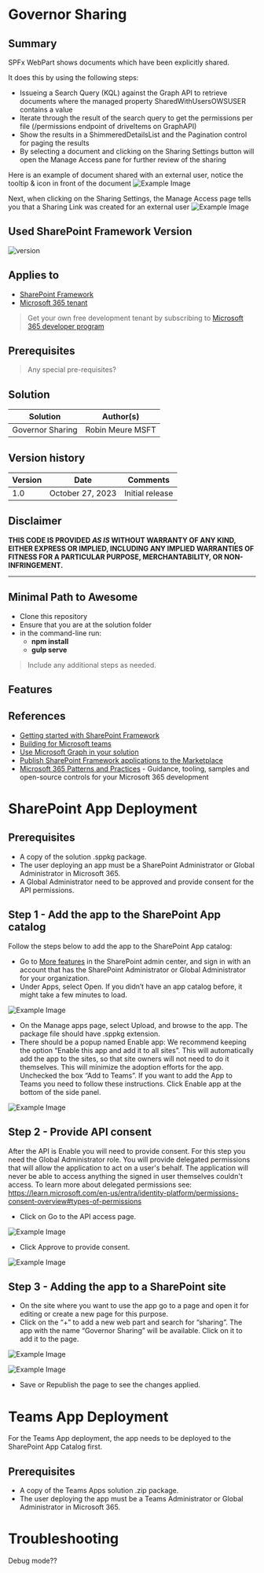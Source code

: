 # Governor Sharing

## Summary

SPFx WebPart shows documents which have been explicitly shared.

It does this by using the following steps:
- Issueing a Search Query (KQL) against the Graph API to retrieve documents where the managed property SharedWithUsersOWSUSER contains a value
- Iterate through the result of the search query to get the permissions per file (/permissions endpoint of driveItems on GraphAPI)
- Show the results in a ShimmeredDetailsList and the Pagination control for paging the results
- By selecting a document and clicking on the Sharing Settings button will open the Manage Access pane for further review of the sharing

Here is an example of document shared with an external user, notice the tooltip & icon in front of the document
![Example Image](screenshot.png)

Next, when clicking on the Sharing Settings, the Manage Access page tells you that a Sharing Link was created for an external user
![Example Image](screenshot2.png)

## Used SharePoint Framework Version

![version](https://img.shields.io/badge/version-1.18.0-green.svg)

## Applies to

- [SharePoint Framework](https://aka.ms/spfx)
- [Microsoft 365 tenant](https://docs.microsoft.com/en-us/sharepoint/dev/spfx/set-up-your-developer-tenant)

> Get your own free development tenant by subscribing to [Microsoft 365 developer program](http://aka.ms/o365devprogram)

## Prerequisites

> Any special pre-requisites?

## Solution

| Solution    | Author(s)                                               |
| ----------- | ------------------------------------------------------- |
| Governor Sharing | Robin Meure MSFT                                        |

## Version history

| Version | Date             | Comments        |
| ------- | ---------------- | --------------- |
| 1.0     | October 27, 2023 | Initial release |

## Disclaimer

**THIS CODE IS PROVIDED _AS IS_ WITHOUT WARRANTY OF ANY KIND, EITHER EXPRESS OR IMPLIED, INCLUDING ANY IMPLIED WARRANTIES OF FITNESS FOR A PARTICULAR PURPOSE, MERCHANTABILITY, OR NON-INFRINGEMENT.**

---

## Minimal Path to Awesome

- Clone this repository
- Ensure that you are at the solution folder
- in the command-line run:
  - **npm install**
  - **gulp serve**

> Include any additional steps as needed.

## Features

## References

- [Getting started with SharePoint Framework](https://docs.microsoft.com/en-us/sharepoint/dev/spfx/set-up-your-developer-tenant)
- [Building for Microsoft teams](https://docs.microsoft.com/en-us/sharepoint/dev/spfx/build-for-teams-overview)
- [Use Microsoft Graph in your solution](https://docs.microsoft.com/en-us/sharepoint/dev/spfx/web-parts/get-started/using-microsoft-graph-apis)
- [Publish SharePoint Framework applications to the Marketplace](https://docs.microsoft.com/en-us/sharepoint/dev/spfx/publish-to-marketplace-overview)
- [Microsoft 365 Patterns and Practices](https://aka.ms/m365pnp) - Guidance, tooling, samples and open-source controls for your Microsoft 365 development

# SharePoint App Deployment

## Prerequisites
- A copy of the solution .sppkg package.
- The user deploying an app must be a SharePoint Administrator or Global Administrator in Microsoft 365. 
- A Global Administrator need to be approved and provide consent for the API permissions.

## Step 1 - Add the app to the SharePoint App catalog

Follow the steps below to add the app to the SharePoint App catalog:

- Go to [More features](https://go.microsoft.com/fwlink/?linkid=2185077) in the SharePoint admin center, and sign in with an account that has the SharePoint Administrator or Global Administrator for your organization.
- Under Apps, select Open. If you didn’t have an app catalog before, it might take a few minutes to load.

![Example Image](screenshots/SharePoint_Admin_Center_Manage_apps.png)

- On the Manage apps page, select Upload, and browse to the app. The package file should have .sppkg extension.
- There should be a popup named Enable app: We recommend keeping the option “Enable this app and add it to all sites”. This will automatically add the app to the sites, so that site owners will not need to do it themselves. This will minimize the adoption efforts for the app. Unchecked the box “Add to Teams”. If you want to add the App to Teams you need to follow these instructions. Click Enable app at the bottom of the side panel.

![Example Image](screenshots/SharePoint_Admin_Center_Enable_app.png)

## Step 2 - Provide API consent

After the API is Enable you will need to provide consent. For this step you need the Global Administrator role.
You will provide delegated permissions that will allow the application to act on a user's behalf. The application will never be able to access anything the signed in user themselves couldn't access. To learn more about delegated permissions see: https://learn.microsoft.com/en-us/entra/identity-platform/permissions-consent-overview#types-of-permissions

- Click on Go to the API access page.

![Example Image](screenshots/SharePoint_Admin_Center_API_Consent.png)

- Click Approve to provide consent.

![Example Image](screenshots/SharePoint_Admin_Center_API_Consent_Approve.png)

## Step 3 - Adding the app to a SharePoint site

- On the site where you want to use the app go to a page and open it for editing or create a new page for this purpose.
- Click on the “+” to add a new web part and search for “sharing”. The app with the name “Governor Sharing” will be available. Click on it to add it to the page.

![Example Image](screenshots/Govenor_Sharing_AddtoSharePointSite.png)

![Example Image](screenshots/Govenor_Sharing_SharedItemsExample.png)

- Save or Republish the page to see the changes applied.

# Teams App Deployment

For the Teams App deployment, the app needs to be deployed to the SharePoint App Catalog first.

## Prerequisites
- A copy of the Teams Apps solution .zip package.
- The user deploying the app must be a Teams Administrator or Global Administrator in Microsoft 365.









# Troubleshooting 

Debug mode??



